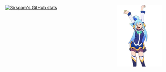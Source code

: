 [![Sirspam's GitHub stats](https://github-readme-stats.vercel.app/api?username=sirspam&count_private=true&hide=issues&show_icons=true&theme=react&bg_color=45,0f6392,0f3792&hide_border=true&border_radius=8)](https://github.com/anuraghazra/github-readme-stats) <img src="AquaDance.gif" align="right">
